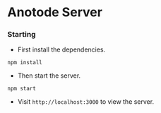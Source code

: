 # Anotode Server

### Starting

* First install the dependencies. 

```
npm install
```

* Then start the server.

```
npm start
```

* Visit `http://localhost:3000` to view the server. 

